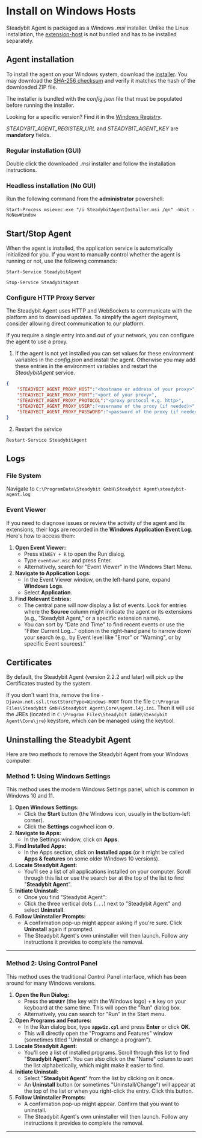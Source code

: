 # Install on Windows Hosts

Steadybit Agent is packaged as a Windows _.msi_ installer. Unlike the Linux installation, the [extension-host](https://hub.steadybit.com/target/com.steadybit.extension_host_windows.host) is not bundled and has to be installed separately.

## Agent installation

To install the agent on your Windows system, download the [installer](https://windows-registry.steadybit.com/steadybit-agent/windows-agent-latest.zip).
You may download the [SHA-256 checksum](https://windows-registry.steadybit.com/steadybit-agent/windows-agent-latest.sha256) and verify it matches the hash of the downloaded ZIP file.

The installer is bundled with the _config.json_ file that must be populated before running the installer. 

Looking for a specific version? Find it in the [Windows Registry](https://windows-registry.steadybit.com).

*STEADYBIT_AGENT_REGISTER_URL* and *STEADYBIT_AGENT_KEY* are __mandatory__ fields. 

### Regular installation (GUI)

Double click the downloaded _.msi_ installer and follow the installation instructions.

### Headless installation (No GUI)

Run the following command from the __administrator__ powershell:

```pwsh
Start-Process msiexec.exe "/i SteadybitAgentInstaller.msi /qn" -Wait -NoNewWindow
```

## Start/Stop Agent

When the agent is installed, the application service is automatically initialized for you. If you want to manually control whether the agent is running or not, use the following commands:

```pwsh
Start-Service SteadybitAgent
```

```pwsh
Stop-Service SteadybitAgent
```

### Configure HTTP Proxy Server

The Steadybit Agent uses HTTP and WebSockets to communicate with the platform and to download updates. To simplify the agent deployment, consider allowing direct communication to our platform.

If you require a single entry into and out of your network, you can configure the agent to use a proxy.

1. If the agent is not yet installed you can set values for these environment variables in the _config.json_ and install the agent. Otherwise you may add these entries in the environment variables and restart the _SteadybitAgent_ service.

```json
{
    "STEADYBIT_AGENT_PROXY_HOST":"<hostname or address of your proxy>",
    "STEADYBIT_AGENT_PROXY_PORT":"<port of your proxy>",
    "STEADYBIT_AGENT_PROXY_PROTOCOL":"<proxy protocol e.g. http>",
    "STEADYBIT_AGENT_PROXY_USER":"<username of the proxy (if needed)>",
    "STEADYBIT_AGENT_PROXY_PASSWORD":"<password of the proxy (if needed)>"
}
```

2. Restart the service

```pwsh
Restart-Service SteadybitAgent
```

## Logs 

### File System

Navigate to `C:\ProgramData\Steadybit GmbH\Steadybit Agent\steadybit-agent.log`

### Event Viewer

If you need to diagnose issues or review the activity of the agent and its extensions, their logs are recorded in the **Windows Application Event Log**. Here's how to access them:

1.  **Open Event Viewer:**
    *   Press `WINKEY + R` to open the Run dialog.
    *   Type `eventvwr.msc` and press Enter.
    *   Alternatively, search for "Event Viewer" in the Windows Start Menu.
2.  **Navigate to Application Logs:**
    *   In the Event Viewer window, on the left-hand pane, expand **Windows Logs**.
    *   Select **Application**.
3.  **Find Relevant Entries:**
    *   The central pane will now display a list of events. Look for entries where the **Source** column might indicate the agent or its extensions (e.g., "Steadybit Agent," or a specific extension name).
    *   You can sort by "Date and Time" to find recent events or use the "Filter Current Log..." option in the right-hand pane to narrow down your search (e.g., by Event level like "Error" or "Warning", or by specific Event sources)."


## Certificates

By default, the Steadybit Agent (version 2.2.2 and later) will pick up the Certificates trusted by the system.

If you don't want this, remove the line `-Djavax.net.ssl.trustStoreType=Windows-ROOT` from the file `C:\Program Files\Steadybit GmbH\Steadybit Agent\Core\agent.l4j.ini`.
Then it will use the JREs (located in `C:\Program Files\Steadybit GmbH\Steadybit Agent\Core\jre`) keystore, which can be managed using the keytool.

## Uninstalling the Steadybit Agent

Here are two methods to remove the Steadybit Agent from your Windows computer:

### Method 1: Using Windows Settings 

This method uses the modern Windows Settings panel, which is common in Windows 10 and 11.

1.  **Open Windows Settings:**
    *   Click the **Start** button (the Windows icon, usually in the bottom-left corner).
    *   Click the **Settings** cogwheel icon ⚙️.
2.  **Navigate to Apps:**
    *   In the Settings window, click on **Apps**.
3.  **Find Installed Apps:**
    *   In the Apps section, click on **Installed apps** (or it might be called **Apps & features** on some older Windows 10 versions).
4.  **Locate Steadybit Agent:**
    *   You'll see a list of all applications installed on your computer. Scroll through this list or use the search bar at the top of the list to find "**Steadybit Agent**".
5.  **Initiate Uninstall:**
    *   Once you find "Steadybit Agent":
    *   Click the three vertical dots (`...`) next to "Steadybit Agent" and select **Uninstall**.
6.  **Follow Uninstaller Prompts:**
    *   A confirmation pop-up might appear asking if you're sure. Click **Uninstall** again if prompted.
    *   The Steadybit Agent's own uninstaller will then launch. Follow any instructions it provides to complete the removal.

---

### Method 2: Using Control Panel

This method uses the traditional Control Panel interface, which has been around for many Windows versions.

1.  **Open the Run Dialog:**
    *   Press the **`WINKEY`** (the key with the Windows logo) + **`R`** key on your keyboard at the same time. This will open the "Run" dialog box.
    *   Alternatively, you can search for "Run" in the Start menu.
2.  **Open Programs and Features:**
    *   In the Run dialog box, type **`appwiz.cpl`** and press **Enter** or click **OK**.
    *   This will directly open the "Programs and Features" window (sometimes titled "Uninstall or change a program").
3.  **Locate Steadybit Agent:**
    *   You'll see a list of installed programs. Scroll through this list to find "**Steadybit Agent**". You can also click on the "Name" column to sort the list alphabetically, which might make it easier to find.
4.  **Initiate Uninstall:**
    *   Select "**Steadybit Agent**" from the list by clicking on it once.
    *   An **Uninstall** button (or sometimes "Uninstall/Change") will appear at the top of the list or when you right-click the entry. Click this button.
5.  **Follow Uninstaller Prompts:**
    *   A confirmation pop-up might appear. Confirm that you want to uninstall.
    *   The Steadybit Agent's own uninstaller will then launch. Follow any instructions it provides to complete the removal.

---
